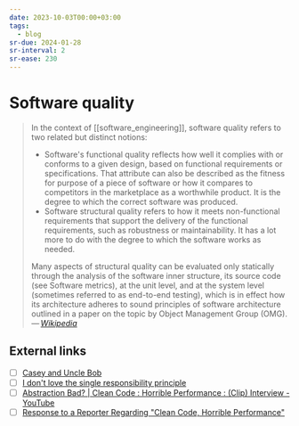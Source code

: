 ```yaml
---
date: 2023-10-03T00:00+03:00
tags:
  - blog
sr-due: 2024-01-28
sr-interval: 2
sr-ease: 230
---
```


# Software quality

> In the context of [[software_engineering]], software quality refers to two
> related but distinct notions:
>
> - Software's functional quality reflects how well it complies with or conforms
>   to a given design, based on functional requirements or specifications. That
>   attribute can also be described as the fitness for purpose of a piece of
>   software or how it compares to competitors in the marketplace as a
>   worthwhile product. It is the degree to which the correct software was
>   produced.
> - Software structural quality refers to how it meets non-functional
>   requirements that support the delivery of the functional requirements, such
>   as robustness or maintainability. It has a lot more to do with the degree to
>   which the software works as needed.
>
> Many aspects of structural quality can be evaluated only statically through
> the analysis of the software inner structure, its source code (see Software
> metrics), at the unit level, and at the system level (sometimes referred to as
> end-to-end testing), which is in effect how its architecture adheres to sound
> principles of software architecture outlined in a paper on the topic by Object
> Management Group (OMG).\
> — <cite>[Wikipedia](https://en.wikipedia.org/wiki/Software_engineering)</cite>

## External links

- [ ] [Casey and Uncle Bob](https://github.com/cmuratori/misc/blob/main/cleancodeqa.md)
- [ ] [I don't love the single responsibility principle](https://sklivvz.com/posts/i-dont-love-the-single-responsibility-principle)
- [ ] [Abstraction Bad? | Clean Code : Horrible Performance : (Clip) Interview - YouTube](https://www.youtube.com/watch?v=DsAclZbP_Us)
- [ ] [Response to a Reporter Regarding "Clean Code, Horrible Performance" ](https://www.computerenhance.com/p/response-to-a-reporter-regarding?publication_id=865289&post_id=113333520&isFreemail=true%E2%86%B5)
